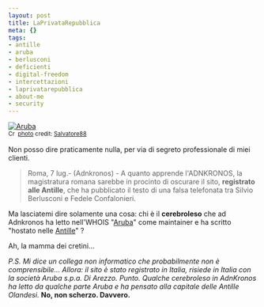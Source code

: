 ```yaml
--- 
layout: post
title: LaPrivataRepubblica
meta: {}
tags: 
- antille
- aruba
- berlusconi
- deficienti
- digital-freedom
- intercettazioni
- laprivatarepubblica
- about-me
- security
---
```

<a href="http://www.flickr.com/photos/17878642@N00/232918534/" title="Aruba" target="_blank"><img src="http://farm1.static.flickr.com/89/232918534_2413a66c24.jpg" alt="Aruba" border="0" /></a>  
<small><a href="http://creativecommons.org/licenses/by/2.0/" title="Attribution License" target="_blank"><img src="http://www.lastknight.com/wp-content/plugins/photo-dropper/images/cc.png" alt="Creative Commons License" border="0" width="16" height="16" align="absmiddle" /></a> <a href="http://www.photodropper.com/photos/" target="_blank">photo</a> credit: <a href="http://www.flickr.com/photos/17878642@N00/232918534/" title="Salvatore88" target="_blank">Salvatore88</a></small>  
  
Non posso dire praticamente nulla, per via di segreto professionale di miei clienti.   
  
>  Roma, 7 lug.- (Adnkronos) - A quanto apprende l'ADNKRONOS, la magistratura romana sarebbe in procinto di oscurare il sito, **registrato alle Antille**, che ha pubblicato il testo di una falsa telefonata tra Silvio Berlusconi e Fedele Confalonieri.  
  
Ma lasciatemi dire solamente una cosa: chi è il **cerebroleso** che ad Adnkronos ha letto nell'WHOIS "[Aruba](http://www.aruba.it)" come maintainer e ha scritto "hostato nelle [Antille](http://it.wikipedia.org/wiki/Aruba)"  ?
  
Ah, la mamma dei cretini...  
  
*P.S. Mi dice un collega non informatico che probabilmente non è comprensibile... Allora: il sito è stato registrato in Italia, risiede in Italia con la società Aruba s.p.a. Di Arezzo. Punto. Qualche cerebroleso in AdnKronos ha letto da qualche parte Aruba e ha pensato alla capitale delle Antille Olandesi.* 
**No, non scherzo. Davvero.**  
  
 
